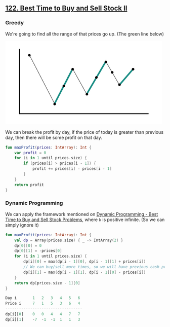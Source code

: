 ## [122. Best Time to Buy and Sell Stock II](https://leetcode.com/problems/best-time-to-buy-and-sell-stock-ii/)

### Greedy
We're going to find all the range of that prices go up. (The green line below)

![Prices Chart](../media/122.best-time-to-buy-and-sell-stock-ii.png)

We can break the profit by day, if the price of today is greater than previous day, then there will be some profit on that day.

```kotlin
fun maxProfit(prices: IntArray): Int {
    var profit = 0
    for (i in 1 until prices.size) {
        if (prices[i] > prices[i - 1]) {
            profit += prices[i] - prices[i - 1]
        }
    }
    return profit
}
```

### Dynamic Programming
We can apply the framework mentioned on [Dynamic Programming - Best Time to Buy and Sell Stock Problems](../topics/dynamic-programming.md#best-time-to-buy-and-sell-stock-problems), where `k` is positive infinite. (So we can simply ignore it)

```kotlin
fun maxProfit(prices: IntArray): Int {
    val dp = Array(prices.size) { _ -> IntArray(2) }
    dp[0][0] = 0
    dp[0][1] = -prices[0]
    for (i in 1 until prices.size) {
        dp[i][0] = max(dp[i - 1][0], dp[i - 1][1] + prices[i])
        // We can buy/sell more times, so we will have previous cash profit dp[i - 1][0], not 0, this is the difference of problem 121.
        dp[i][1] = max(dp[i - 1][1], dp[i - 1][0] - prices[i])
    }
    return dp[prices.size - 1][0]
}
```

```js
Day i       1	2	3	4	5	6	
Price i     7	1	5	3	6	4	
----------------------------------
dp[i][0]    0	0	4	4	7	7	
dp[i][1]    -7	-1	-1	1	1	3
```